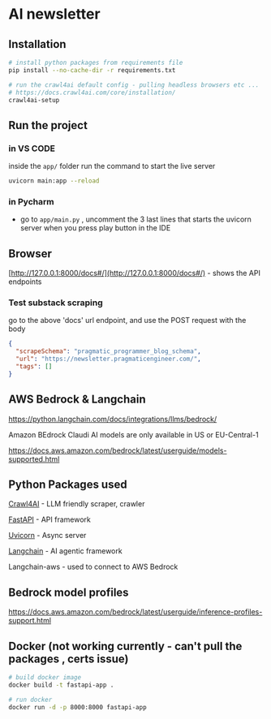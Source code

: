 # AI newsletter

## Installation 
```bash
# install python packages from requirements file
pip install --no-cache-dir -r requirements.txt

# run the crawl4ai default config - pulling headless browsers etc ...
# https://docs.crawl4ai.com/core/installation/
crawl4ai-setup
```

## Run the project

### in VS CODE
 inside the `app/` folder run the command to start the live server
 ```bash
 uvicorn main:app --reload
 ```

### in Pycharm 
- go to `app/main.py` , uncomment the 3 last lines that starts the uvicorn server when you 
press play button in the IDE   

## Browser
[http://127.0.0.1:8000/docs#/](http://127.0.0.1:8000/docs#/) - shows the API endpoints 

### Test substack scraping

go to the above 'docs' url endpoint, and use the POST request with the body

```json
{
  "scrapeSchema": "pragmatic_programmer_blog_schema",
  "url": "https://newsletter.pragmaticengineer.com/",
  "tags": []
}
```

## AWS Bedrock & Langchain
https://python.langchain.com/docs/integrations/llms/bedrock/

Amazon BEdrock Claudi AI models are only available in US or EU-Central-1

https://docs.aws.amazon.com/bedrock/latest/userguide/models-supported.html

## Python Packages used

[Crawl4AI](https://docs.crawl4ai.com/) - LLM friendly scraper, crawler

[FastAPI](https://fastapi.tiangolo.com/) - API framework

[Uvicorn](https://www.uvicorn.org/) - Async server

[Langchain](https://www.langchain.com/) - AI agentic framework

Langchain-aws - used to connect to AWS Bedrock 

## Bedrock model profiles

https://docs.aws.amazon.com/bedrock/latest/userguide/inference-profiles-support.html



## Docker (not working currently - can't pull the packages , certs issue)

```bash
# build docker image
docker build -t fastapi-app .

# run docker
docker run -d -p 8000:8000 fastapi-app
```